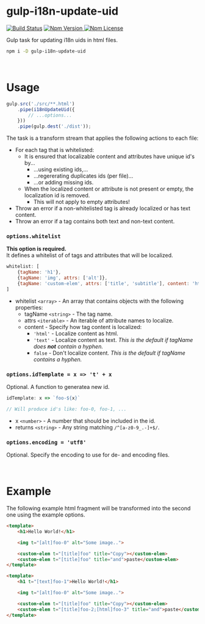 # gulp-i18n-update-uid
[![Build Status](https://travis-ci.com/Netatwork-de/gulp-i18n-update-uid.svg?branch=master)](https://travis-ci.com/Netatwork-de/gulp-i18n-update-uid)
[![Npm Version](https://img.shields.io/npm/v/ulp-i18n-update-uid.svg) ![Npm License](https://img.shields.io/npm/l/ulp-i18n-update-uid.svg)](https://npmjs.org/package/gulp-i18n-update-uid)

Gulp task for updating i18n uids in html files.
```bash
npm i -D gulp-i18n-update-uid
```

<br>

# Usage
```js
gulp.src('./src/**.html')
    .pipe(i18nUpdateUid({
        // ...options...
    }))
    .pipe(gulp.dest('./dist'));
```

The task is a transform stream that applies the following actions to each file:
+ For each tag that is whitelisted:
    + It is ensured that localizable content and attributes have unique id's by...
        + ...using existing ids,...
        + ...regererating duplicates ids (per file)...
        + ...or adding missing ids.
    + When the localized content or attribute is not present or empty, the localization id is removed.
        + This will not apply to empty attributes!
+ Throw an error if a non-whitelisted tag is already localized or has text content.
+ Throw an error if a tag contains both text and non-text content.

### `options.whitelist`
**This option is required.**<br>
It defines a whitelist of of tags and attributes that will be localized.

```js
whitelist: [
    {tagName: 'h1'},
    {tagName: 'img', attrs: ['alt']},
    {tagName: 'custom-elem', attrs: ['title', 'subtitle'], content: 'html'}
]
```
+ whitelist `<array>` - An array that contains objects with the following properties:
    + tagName `<string>` - The tag name.
    + attrs `<iterable>` - An iterable of attribute names to localize.
    + content - Specify how tag content is localized:
        + `'html'` - Localize content as html.
        + `'text'` - Localize content as text. *This is the default if tagName does **not** contain a hyphen.*
        + `false` - Don't localize content. *This is the default if tagName contains a hyphen.*

### `options.idTemplate = x => 't' + x`
Optional. A function to generatea new id.
```js
idTemplate: x => `foo-${x}`

// Will produce id's like: foo-0, foo-1, ...
```
+ x `<number>` - A number that should be included in the id.
+ returns `<string>` - Any string matching `/^[a-z0-9_.-]+$/`.

### `options.encoding = 'utf8'`
Optional. Specify the encoding to use for de- and encoding files.<br>

<br>

# Example
The following example html fragment will be transformed into the second one using the example options.
```html
<template>
    <h1>Hello World!</h1>

    <img t="[alt]foo-0" alt="Some image..">

    <custom-elem t="[title]foo" title="Copy"></custom-elem>
    <custom-elem t="[title]foo" title="and">paste</custom-elem>
</template>
```
```html
<template>
    <h1 t="[text]foo-1">Hello World!</h1>

    <img t="[alt]foo-0" alt="Some image..">

    <custom-elem t="[title]foo" title="Copy"></custom-elem>
    <custom-elem t="[title]foo-2;[html]foo-3" title="and">paste</custom-elem>
</template>
```
